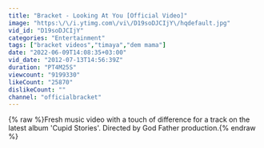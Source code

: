 ```yaml
---
title: "Bracket - Looking At You [Official Video]"
image: "https:\/\/i.ytimg.com\/vi\/D19soDJCIjY\/hqdefault.jpg"
vid_id: "D19soDJCIjY"
categories: "Entertainment"
tags: ["bracket videos","timaya","dem mama"]
date: "2022-06-09T14:08:35+03:00"
vid_date: "2012-07-13T14:56:39Z"
duration: "PT4M25S"
viewcount: "9199330"
likeCount: "25870"
dislikeCount: ""
channel: "officialbracket"
---
```

{% raw %}Fresh music video with a touch of difference for a track on the latest album 'Cupid Stories'. Directed by God Father production.{% endraw %}
